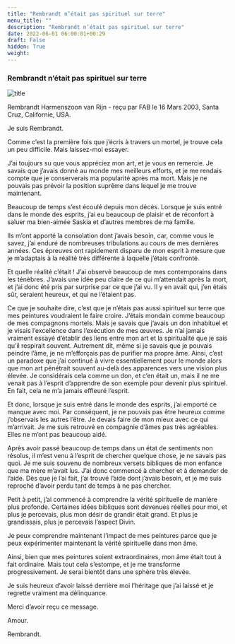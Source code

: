 ```yaml
---
title: "Rembrandt n’était pas spirituel sur terre"
menu_title: ""
description: "Rembrandt n’était pas spirituel sur terre"
date: 2022-06-01 06:00:01+00:29
draft: False
hidden: True
weight:
---
```

### Rembrandt n’était pas spirituel sur terre

![title](/fr-contemporary-messages/fr-contemporary-messages-by-date-order/fr-contemporary-messages-2003/fr-2003-peinture-rembrandt.webp)

Rembrandt Harmenszoon van Rijn - reçu par FAB le 16 Mars 2003, Santa Cruz, Californie, USA.

Je suis Rembrandt.

Comme c’est la première fois que j’écris à travers un mortel, je trouve cela un peu difficile. Mais laissez-moi essayer.

J’ai toujours su que vous appréciez mon art, et je vous en remercie. Je savais que j’avais donné au monde mes meilleurs efforts, et je me rendais compte que je conserverais ma popularité après ma mort. Mais je ne pouvais pas prévoir la position suprême dans lequel je me trouve maintenant.

Beaucoup de temps s’est écoulé depuis mon décès. Lorsque je suis entré dans le monde des esprits, j’ai eu beaucoup de plaisir et de réconfort à saluer ma bien-aimée Saskia et d’autres membres de ma famille.

Ils m’ont apporté la consolation dont j’avais besoin, car, comme vous le savez, j’ai enduré de nombreuses tribulations au cours de mes dernières années. Ces épreuves ont rapidement disparu de mon esprit à mesure que je m’adaptais à la réalité très différente à laquelle j’étais confronté.

Et quelle réalité c’était ! J’ai observé beaucoup de mes contemporains dans les ténèbres. J’avais une idée peu claire de ce qui m’attendait après la mort, et j’ai donc été pris par surprise par ce que j’ai vu. Il y en avait qui, j’en étais sûr, seraient heureux, et qui ne l’étaient pas.

Ce que je souhaite dire, c’est que je n’étais pas aussi spirituel sur terre que mes peintures voudraient le faire croire. J’étais mondain comme beaucoup de mes compagnons mortels. Mais je savais que j’avais un don inhabituel et je visais l’excellence dans l’exécution de mes œuvres. Je n’ai jamais vraiment essayé d’établir des liens entre mon art et la spiritualité que je sais qu’il respirait souvent. Autrement dit, même si je savais que je pouvais peindre l’âme, je ne m’efforçais pas de purifier ma propre âme. Ainsi, c’est un paradoxe que j’ai continué à vivre essentiellement pour le monde alors que mon art pénétrait souvent au-delà des apparences vers une vision plus élevée. Je considérais cela comme un don, et c’en était un, mais il ne me venait pas à l’esprit d’apprendre de son exemple pour devenir plus spirituel. En fait, cela ne m’a jamais effleuré l’esprit.

Et donc, lorsque je suis entré dans le monde des esprits, j’ai emporté ce manque avec moi. Par conséquent, je ne pouvais pas être heureux comme j’observais les autres l’être. Je devais faire de mon mieux avec ce qui m’arrivait. Je me suis retrouvé en compagnie d’âmes pas très agréables. Elles ne m’ont pas beaucoup aidé.

Après avoir passé beaucoup de temps dans un état de sentiments non résolus, il m’est venu à l’esprit de chercher quelque chose, je ne savais pas quoi. Je me suis souvenu de nombreux versets bibliques de mon enfance que ma mère m’avait lus. J’ai donc commencé à chercher et à demander de l’aide. Dès que je l’ai fait, j’ai trouvé l’aide dont j’avais besoin, et je me suis reproché d’avoir perdu tant de temps à ne pas chercher.

Petit à petit, j’ai commencé à comprendre la vérité spirituelle de manière plus profonde. Certaines idées bibliques sont devenues réelles pour moi, et plus je percevais, plus mon désir de grandir était grand. Et plus je grandissais, plus je percevais l’aspect Divin.

Je peux comprendre maintenant l’impact de mes peintures parce que je peux expérimenter maintenant la vérité spirituelle dans mon âme.

Ainsi, bien que mes peintures soient extraordinaires, mon âme était tout à fait ordinaire. Mais tout cela s’estompe, et je me transforme progressivement. Je serai bientôt dans une sphère très élevée.

Je suis heureux d’avoir laissé derrière moi l’héritage que j’ai laissé et je regrette vraiment ma délinquance.

Merci d’avoir reçu ce message.

Amour.

Rembrandt.
